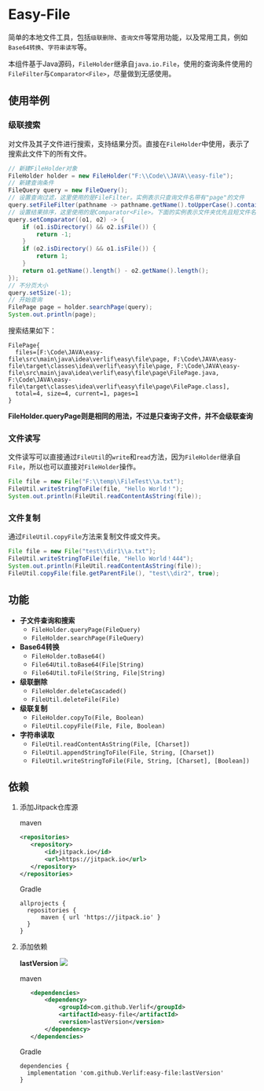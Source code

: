 # Easy-File

简单的本地文件工具，包括`级联删除`、`查询文件`等常用功能，以及常用工具，例如`Base64转换`、`字符串读写`等。

本组件基于Java源码，`FileHolder`继承自`java.io.File`，使用的查询条件使用的`FileFilter`与`Comparator<File>`，尽量做到无感使用。

## 使用举例

### 级联搜索

对文件及其子文件进行搜索，支持结果分页。直接在`FileHolder`中使用，表示了搜索此文件下的所有文件。

```java
// 新建FileHolder对象
FileHolder holder = new FileHolder("F:\\Code\\JAVA\\easy-file");
// 新建查询条件
FileQuery query = new FileQuery();
// 设置查询过滤，这里使用的是FileFilter。实例表示只查询文件名带有"page"的文件
query.setFileFilter(pathname -> pathname.getName().toUpperCase().contains("PAGE"));
// 设置结果排序，这里使用的是Comparator<File>。下面的实例表示文件夹优先且短文件名优先
query.setComparator((o1, o2) -> {
    if (o1.isDirectory() && o2.isFile()) {
        return -1;
    }
    if (o2.isDirectory() && o1.isFile()) {
        return 1;
    }
    return o1.getName().length() - o2.getName().length();
});
// 不分页大小
query.setSize(-1);
// 开始查询
FilePage page = holder.searchPage(query);
System.out.println(page);
```

搜索结果如下：

```text
FilePage{
  files=[F:\Code\JAVA\easy-file\src\main\java\idea\verlif\easy\file\page, F:\Code\JAVA\easy-file\target\classes\idea\verlif\easy\file\page, F:\Code\JAVA\easy-file\src\main\java\idea\verlif\easy\file\page\FilePage.java, F:\Code\JAVA\easy-file\target\classes\idea\verlif\easy\file\page\FilePage.class],
  total=4, size=4, current=1, pages=1
}
```

__FileHolder.queryPage则是相同的用法，不过是只查询子文件，并不会级联查询__

### 文件读写

文件读写可以直接通过`FileUtil`的`write`和`read`方法，因为`FileHolder`继承自`File`，所以也可以直接对`FileHolder`操作。

```java
File file = new File("F:\\temp\\FileTest\\a.txt");
FileUtil.writeStringToFile(file, "Hello World！");
System.out.println(FileUtil.readContentAsString(file));
```

### 文件复制

通过`FileUtil.copyFile`方法来复制文件或文件夹。

```java
File file = new File("test\\dir1\\a.txt");
FileUtil.writeStringToFile(file, "Hello World！444");
System.out.println(FileUtil.readContentAsString(file));
FileUtil.copyFile(file.getParentFile(), "test\\dir2", true);
```

## 功能

- __子文件查询和搜索__
  - `FileHolder.queryPage(FileQuery)`
  - `FileHolder.searchPage(FileQuery)`
- __Base64转换__
  - `FileHolder.toBase64()`
  - `File64Util.toBase64(File|String)`
  - `File64Util.toFile(String, File|String)`
- __级联删除__
  - `FileHolder.deleteCascaded()`
  - `FileUtil.deleteFile(File)`
- __级联复制__
  - `FileHolder.copyTo(File, Boolean)`
  - `FileUtil.copyFile(File, File, Boolean)`
- __字符串读取__
  - `FileUtil.readContentAsString(File, [Charset])`
  - `FileUtil.appendStringToFile(File, String, [Charset])`
  - `FileUtil.writeStringToFile(File, String, [Charset], [Boolean])`

## 依赖

1. 添加Jitpack仓库源

   maven

    ```xml
    <repositories>
       <repository>
           <id>jitpack.io</id>
           <url>https://jitpack.io</url>
       </repository>
    </repositories>
    ```

   Gradle

    ```text
    allprojects {
      repositories {
          maven { url 'https://jitpack.io' }
      }
    }
    ```

2. 添加依赖

   __lastVersion__ [![](https://jitpack.io/v/Verlif/easy-file.svg)](https://jitpack.io/#Verlif/easy-file)

   maven

   ```xml
      <dependencies>
          <dependency>
              <groupId>com.github.Verlif</groupId>
              <artifactId>easy-file</artifactId>
              <version>lastVersion</version>
          </dependency>
      </dependencies>
   ```

   Gradle

   ```text
   dependencies {
     implementation 'com.github.Verlif:easy-file:lastVersion'
   }
   ```
